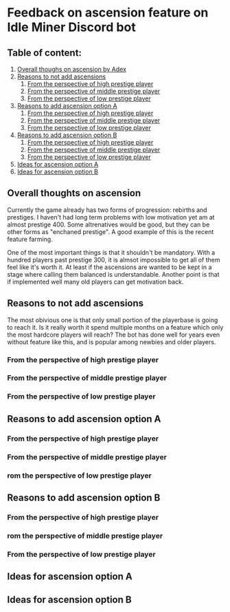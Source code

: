 # Feedback on ascension feature on Idle Miner Discord bot

## Table of content:

1. [Overall thoughs on ascension by Adex](#thoughts)
1. [Reasons to not add ascensions](#no-implement)
    1. [From the perspective of high prestige player](#no-implement-high)
    1. [From the perspective of middle prestige player](#no-implement-middle)
    1. [From the perspective of low prestige player](#no-implement-low)
1. [Reasons to add ascension option A](#option-a)
    1. [From the perspective of high prestige player](#option-a-high)
    1. [From the perspective of middle prestige player](#option-a-middle)
    1. [From the perspective of low prestige player](#option-a-low)
1. [Reasons to add ascension option B](#option-b)
    1. [From the perspective of high prestige player](#option-b-high)
    1. [From the perspective of middle prestige player](#option-b-middle)
    1. [From the perspective of low prestige player](#option-b-low)
1. [Ideas for ascension option A](#ideas-a)
1. [Ideas for ascension option B](#ideas-b)

## Overall thoughts on ascension <a name="thoughts"></a>

Currently the game already has two forms of progression: rebirths and prestiges. I haven't had long term problems with low motivation yet am at almost prestige 400. Some altrenatives would be good, but they can be other forms as "enchaned prestige". A good example of this is the recent feature farming.

One of the most important things is that it shouldn't be mandatory. With a hundred players past prestige 300, it is almsot impossible to get all of them feel like it's worth it. At least if the ascensions are wanted to be kept in a stage where calling them balanced is understandable.
Another point is that if implemented well many old players can get motivation back.

## Reasons to not add ascensions <a name="no-implement"></a>

The most obivious one is that only small portion of the playerbase is going to reach it. Is it really worth it spend multiple months on a feature which only the most hardcore players will reach? The bot has done well for years even without feature like this, and is popular among newbies and older players.

### From the perspective of high prestige player <a name="no-implement-high"></a>

### From the perspective of middle prestige player <a name="no-implement-middle"></a>

### From the perspective of low prestige player <a name="no-implement-low"></a>


## Reasons to add ascension option A <a name="option-a"></a>

### From the perspective of high prestige player <a name="option-a-high"></a>

### From the perspective of middle prestige player <a name="option-a-middle"></a>

### rom the perspective of low prestige player <a name="option-a-low"></a>


## Reasons to add ascension option B <a name="option-b"></a>

### From the perspective of high prestige player <a name="option-b-high"></a>
    
### rom the perspective of middle prestige player <a name="option-b-middle"></a>
    
### From the perspective of low prestige player <a name="option-b-low"></a>



## Ideas for ascension option A <a name="ideas-a"></a>


## Ideas for ascension option B <a name="ideas-b"></a>
